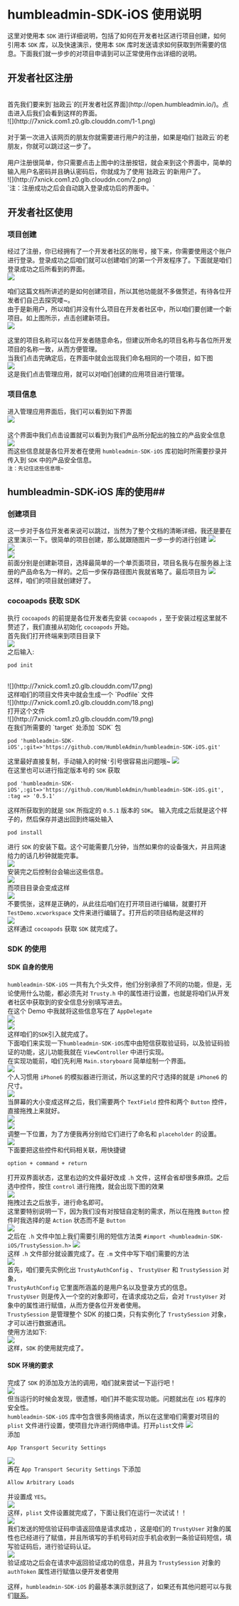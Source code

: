 # humbleadmin-SDK-iOS 使用说明 #
这里对使用本 `SDK` 进行详细说明，包括了如何在开发者社区进行项目创建，如何引用本 `SDK` 库，以及快速演示，使用本 `SDK` 库时发送请求如何获取到所需要的信息。下面我们就一步步的对项目申请到可以正常使用作出详细的说明。

## 开发者社区注册 ##
</br>
首先我们要来到`拙政云`的[开发者社区界面](http://open.humbleadmin.io/)。点击进入后我们会看到这样的界面。</br>
![](http://7xnick.com1.z0.glb.clouddn.com/1-1.png)</br>
</br>
对于第一次进入该网页的朋友你就需要进行用户的注册，如果是咱们`拙政云`的老朋友，你就可以跳过这一步了。</br>
</br>
用户注册很简单，你只需要点击上图中的注册按钮，就会来到这个界面中，简单的输入用户名密码并且确认密码后，你就成为了使用`拙政云`的新用户了。</br>
![](http://7xnick.com1.z0.glb.clouddn.com/2.png)
</br>
`注：注册成功之后会自动跳入登录成功后的界面中。`
</br>

## 开发者社区使用 ##
### 项目创建 ###
经过了注册，你已经拥有了一个开发者社区的账号，接下来，你需要使用这个账户进行登录。登录成功之后咱们就可以创建咱们的第一个开发程序了。下面就是咱们登录成功之后所看到的界面。</br>
![](http://7xnick.com1.z0.glb.clouddn.com/3-1.png)</br>

咱们这篇文档所讲述的是如何创建项目，所以其他功能就不多做赘述，有待各位开发者们自己去探究喽~。</br>
由于是新用户，所以咱们并没有什么项目在开发者社区中，所以咱们要创建一个新项目。如上图所示，点击创建新项目。</br>
![](http://7xnick.com1.z0.glb.clouddn.com/4-1.png)</br>

这里的项目名称可以各位开发者随意命名，但建议所命名的项目名称与各位所开发项目的名称一致，从而方便管理。</br>
当我们点击完确定后，在界面中就会出现我们命名相同的一个项目，如下图</br>
![](http://7xnick.com1.z0.glb.clouddn.com/5-1.png)</br>
这是我们点击管理应用，就可以对咱们创建的应用项目进行管理。

### 项目信息 ###
进入管理应用界面后，我们可以看到如下界面</br>
![](http://7xnick.com1.z0.glb.clouddn.com/6-1.png)</br>
</br>
这个界面中我们点击设置就可以看到为我们产品所分配出的独立的产品安全信息
![](http://7xnick.com1.z0.glb.clouddn.com/7-1.png)</br>
而这些信息就是各位开发者在使用 `humbleadmin-SDK-iOS` 库初始时所需要抄录并传入到 `SDK` 中的产品安全信息。</br>
`注：先记住这些信息哦~`

## humbleadmin-SDK-iOS 库的使用##
### 创建项目 ###
这一步对于各位开发者来说可以跳过，当然为了整个文档的清晰详细，我还是要在这里演示一下。很简单的项目创建，那么就跟随图片一步一步的进行创建
![](http://7xnick.com1.z0.glb.clouddn.com/12.png)</br>
![](http://7xnick.com1.z0.glb.clouddn.com/13.png)</br>
![](http://7xnick.com1.z0.glb.clouddn.com/14.png)</br>
前面分别是创建新项目，选择最简单的一个单页面项目，项目名我与在服务器上注册的产品命名为一样的。之后一步保存路径图片我就省略了。最后项目为
![](http://7xnick.com1.z0.glb.clouddn.com/15.png)</br>
这样，咱们的项目就创建好了。</br>

### cocoapods 获取 SDK ###
执行 `cocoapods` 的前提是各位开发者先安装 `cocoapods` ，至于安装过程这里就不赘述了，我们直接从初始化 `cocoapods` 开始。</br>
首先我们打开终端来到项目目录下</br>
![](http://7xnick.com1.z0.glb.clouddn.com/16.png)</br>
之后输入:

	pod init
	
</br>
![](http://7xnick.com1.z0.glb.clouddn.com/17.png)</br>
这样咱们的项目文件夹中就会生成一个 `Podfile` 文件</br>
![](http://7xnick.com1.z0.glb.clouddn.com/18.png)</br>
打开这个文件</br>
![](http://7xnick.com1.z0.glb.clouddn.com/19.png)</br>
在我们所需要的 `target` 处添加 `SDK` 包

	pod 'humbleadmin-SDK-iOS',:git=>'https://github.com/HumbleAdmin/humbleadmin-SDK-iOS.git'
	
这里最好直接复制，手动输入的时候`'`引号很容易出问题哦~
![](http://7xnick.com1.z0.glb.clouddn.com/20-1.png)</br>
在这里也可以进行指定版本号的 `SDK` 获取

	pod 'humbleadmin-SDK-iOS',:git=>'https://github.com/HumbleAdmin/humbleadmin-SDK-iOS.git', :tag => '0.5.1'
这样所获取到的就是 `SDK` 所指定的 `0.5.1` 版本的 `SDK`。
输入完成之后就是这个样子的，然后保存并退出回到终端处输入

	pod install
	
进行 `SDK` 的安装下载。这个可能需要几分钟，当然如果你的设备强大，并且网速给力的话几秒钟就能完事。</br>
![](http://7xnick.com1.z0.glb.clouddn.com/21.png)</br>
安装完之后控制台会输出这些信息。</br>
![](http://7xnick.com1.z0.glb.clouddn.com/22-1.png)</br>
而项目目录会变成这样</br>
![](http://7xnick.com1.z0.glb.clouddn.com/23.png)</br>
不要慌张，这样是正确的，从此往后咱们在打开项目进行编辑，就要打开 `TestDemo.xcworkspace` 文件来进行编辑了。打开后的项目结构是这样的</br>
![](http://7xnick.com1.z0.glb.clouddn.com/24-1.png)</br>
这样通过 `cocoapods` 获取 `SDK` 就完成了。

### SDK 的使用 ###
#### SDK 自身的使用 ####
`humbleadmin-SDK-iOS` 一共有九个头文件，他们分别承担了不同的功能，但是，无论使用什么功能，都必须先对 `Trusty.h` 中的属性进行设置，也就是将咱们从开发者社区中获取到的安全信息分别填写进去。</br>
在这个 Demo 中我就将这些信息写在了 `AppDelegate` </br>
![](http://7xnick.com1.z0.glb.clouddn.com/25-1.png)</br>
![](http://7xnick.com1.z0.glb.clouddn.com/26-2.png)</br>
这样咱们的`SDK`引入就完成了。</br>
下面咱们来实现一下`humbleadmin-SDK-iOS`库中由短信获取验证码，以及验证码验证的功能，这儿功能我就在 `ViewController` 中进行实现。</br>
在实现功能前，咱们先利用 `Main.storyboard` 简单绘制一个界面。</br>
![](http://7xnick.com1.z0.glb.clouddn.com/27.png)</br>
个人习惯用 `iPhone6` 的模拟器进行测试，所以这里的尺寸选择的就是 `iPhone6` 的尺寸。</br>
![](http://7xnick.com1.z0.glb.clouddn.com/28.png)</br>
当屏幕的大小变成这样之后，我们需要两个 `TextField` 控件和两个 `Button` 控件，直接拖拽上来就好。</br>
![](http://7xnick.com1.z0.glb.clouddn.com/29.png)</br>
![](http://7xnick.com1.z0.glb.clouddn.com/30.png)</br>
调整一下位置，为了方便我再分别给它们进行了命名和 `placeholder` 的设置。</br>
![](http://7xnick.com1.z0.glb.clouddn.com/31.png)</br>
下面要把这些控件和代码相关联，用快捷键

	option + command + return
打开双界面状态，这里右边的文件最好改成 `.h` 文件，这样会省却很多麻烦。之后选中控件，按住 `control` 进行拖拽，就会出现下图的效果</br>
![](http://7xnick.com1.z0.glb.clouddn.com/32.png)</br>
拖拽过去之后放手，进行命名即可。</br>
这里要特别说明一下，因为我们没有对按钮自定制的需求，所以在拖拽 `Button` 控件时我选择的是 `Action` 状态而不是 `Button`</br>
![](http://7xnick.com1.z0.glb.clouddn.com/33.png)</br>
之后在 `.h` 文件中加上我们需要引用的短信方法类 `#import <humbleadmin-SDK-iOS/TrustySession.h>`
![](http://7xnick.com1.z0.glb.clouddn.com/34-2.png)</br>
这样 `.h` 文件部分就设置完成了。在 `.m` 文件中写下咱们需要的方法</br>
![](http://7xnick.com1.z0.glb.clouddn.com/35-3.png)</br>
首先，咱们要先实例化出 `TrustyAuthConfig` 、 `TrustyUser` 和 `TrustySession` 对象，</br>
`TrustyAuthConfig` 它里面所涵盖的是用户名以及登录方式的信息。</br>
`TrustyUser` 则是传入一个空的对象即可，在请求成功之后，会对 `TrustyUser` 对象中的属性进行赋值，从而方便各位开发者使用。</br>
`TrustySession` 是管理整个 SDK 的接口类，只有实例化了 `TrustySession` 对象，才可以进行数据通讯。</br>
使用方法如下:</br>
![](http://7xnick.com1.z0.glb.clouddn.com/36-3.png)</br>
这样，`SDK` 的使用就完成了。

#### SDK 环境的要求 ####
完成了 `SDK` 的添加及方法的调用，咱们就来尝试一下运行吧！</br>
![](http://7xnick.com1.z0.glb.clouddn.com/37.png)</br>
但当运行的时候会发现，很遗憾，咱们并不能实现功能。问题就出在 `iOS` 程序的安全性。</br>
`humbleadmin-SDK-iOS` 库中包含很多网络请求，所以在这里咱们需要对项目的 `plist` 文件进行设置，使项目允许进行网络申请。打开`plist`文件
![](http://7xnick.com1.z0.glb.clouddn.com/38.png)</br>
添加

	App Transport Security Settings
![](http://7xnick.com1.z0.glb.clouddn.com/39.png)</br>
再在 `App Transport Security Settings` 下添加</br>

	Allow Arbitrary Loads
并设置成 `YES`。</br>
![](http://7xnick.com1.z0.glb.clouddn.com/41.png)</br>
这样，`plist` 文件设置就完成了，下面让我们在运行一次试试！！</br>
![](http://7xnick.com1.z0.glb.clouddn.com/42-3.png)</br>
我们发送的短信验证码申请返回值是请求成功 ，这是咱们的 `TrustyUser` 对象的属性也已经进行了赋值，并且所填写的手机号码对应手机会收到一条验证码短信，填写验证码后，进行验证码认证。</br>
![](http://7xnick.com1.z0.glb.clouddn.com/43-3.png)</br>
验证成功之后会在请求中返回验证成功的信息，并且为 `TrustySession` 对象的 `authToken` 属性进行赋值以便开发者使用</br>
<!--返回值是 `200` 时就可以获取到 `AuthToken`。方法如下</br>
![](http://7xnick.com1.z0.glb.clouddn.com/44.png)</br>-->
这样，`humbleadmin-SDK-iOS` 的最基本演示就到这了，如果还有其他问题可以与我们[联系](http://www.humbleadmin.io)。
